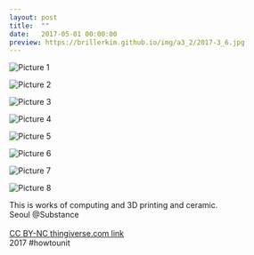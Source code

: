 ```yaml
---
layout: post
title:  ""
date:   2017-05-01 00:00:00
preview: https://brillerkim.github.io/img/a3_2/2017-3_6.jpg
---
```


![Picture 1](https://brillerkim.github.io/img/a3_2/2017-3_1.jpg)

![Picture 2](https://brillerkim.github.io/img/a3_2/2017-3_2.jpg)

![Picture 3](https://brillerkim.github.io/img/a3_2/2017-3_3.jpg)

![Picture 4](https://brillerkim.github.io/img/a3_2/2017-3_4.jpg)

![Picture 5](https://brillerkim.github.io/img/a3_2/2017-3_5.jpg)

![Picture 6](https://brillerkim.github.io/img/a3_2/2017-3_6.jpg)

![Picture 7](https://brillerkim.github.io/img/a3_2/2017-3_7.jpg)

![Picture 8](https://brillerkim.github.io/img/a3_2/2017-3_8.jpg)


This is works of computing and 3D printing and ceramic.
<br>
Seoul @Substance<br>
<br>
[<U>CC BY-NC thingiverse.com link</U>](https://www.thingiverse.com/thing:2301712)
<br>
2017 #howtounit
